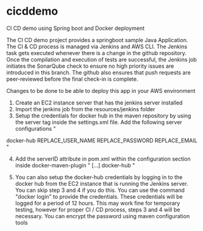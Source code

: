 # cicddemo
CI CD demo using Spring boot and Docker deployment

The CI CD demo project provides a springboot sample Java Application. The CI & CD process is managed via Jenkins and AWS CLI. The Jenkins 
task gets executed whenever there is a change in the github repository. Once the compilation and execution of tests are successful, the 
Jenkins job initiates the SonarQube check to ensure no high priority issues are introduced in this branch. The github also ensures that
push requests are peer-reviewed before the final check-in is complete.

Changes to be done to be able to deploy this app in your AWS environment
1. Create an EC2 instance server that has the jenkins server installed
2. Import the jenkins job from the resources/jenkins folder
3. Setup the credentials for docker hub in the maven repository by using the server tag inside the settings.xml file. 
Add the following server configurations
"<servers>
  <server>
    <id>docker-hub</id>
    <username>REPLACE_USER_NAME</username>
    <password>REPLACE_PASSWORD</password>
    <configuration>
      <email>REPLACE_EMAIL</email>
    </configuration>
  </server>
</servers>"

4. Add the serverID attribute in pom.xml within the configuration section inside <artifactId>docker-maven-plugin</artifactId>
  "<configuration>
      [...]
      <serverId>docker-hub</serverId>
    </configuration>"

5.  You can also setup the docker-hub credentials by logging in to the docker hub from the EC2 instance that is running the Jenkins 
server. 
You can skip step 3 and 4 if you do this. You can use the command "docker login" to provide the credentials. These credentials will be 
logged for a period of 12 hours. This may work fine for temporary testing, however for proper CI / CD process, steps 3 and 4 will be 
necessary. You can encrypt the password using maven configuration tools




